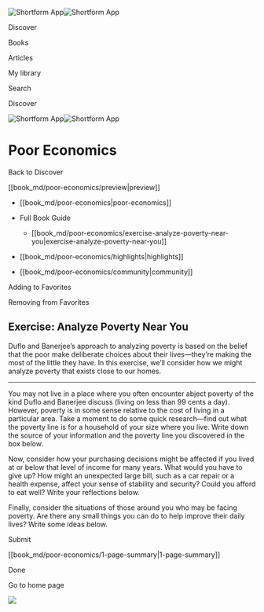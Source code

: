 ![Shortform App](/img/logo.36a2399e.svg)![Shortform App](/img/logo-dark.70c1b072.svg)

Discover

Books

Articles

My library

Search

Discover

![Shortform App](/img/logo.36a2399e.svg)![Shortform App](/img/logo-dark.70c1b072.svg)

# Poor Economics

Back to Discover

[[book_md/poor-economics/preview|preview]]

  * [[book_md/poor-economics|poor-economics]]
  * Full Book Guide

    * [[book_md/poor-economics/exercise-analyze-poverty-near-you|exercise-analyze-poverty-near-you]]
  * [[book_md/poor-economics/highlights|highlights]]
  * [[book_md/poor-economics/community|community]]



Adding to Favorites 

Removing from Favorites 

## Exercise: Analyze Poverty Near You

Duflo and Banerjee’s approach to analyzing poverty is based on the belief that the poor make deliberate choices about their lives—they’re making the most of the little they have. In this exercise, we’ll consider how we might analyze poverty that exists close to our homes.

* * *

You may not live in a place where you often encounter abject poverty of the kind Duflo and Banerjee discuss (living on less than 99 cents a day). However, poverty is in some sense relative to the cost of living in a particular area. Take a moment to do some quick research—find out what the poverty line is for a household of your size where you live. Write down the source of your information and the poverty line you discovered in the box below.

Now, consider how your purchasing decisions might be affected if you lived at or below that level of income for many years. What would you have to give up? How might an unexpected large bill, such as a car repair or a health expense, affect your sense of stability and security? Could you afford to eat well? Write your reflections below.

Finally, consider the situations of those around you who may be facing poverty. Are there any small things you can do to help improve their daily lives? Write some ideas below.

Submit 

[[book_md/poor-economics/1-page-summary|1-page-summary]]

Done

Go to home page 

![](https://bat.bing.com/action/0?ti=56018282&Ver=2&mid=bdc690c3-24e6-4306-a8aa-3859c98f83e9&sid=f30c5e70639211ee87d33f0876d93783&vid=f30c9700639211eeb3a75d830392c94f&vids=0&msclkid=N&pi=0&lg=en-US&sw=800&sh=600&sc=24&nwd=1&tl=Shortform%20%7C%20Poor%20Economics&p=https%3A%2F%2Fwww.shortform.com%2Fapp%2Fbook%2Fpoor-economics%2Fexercise-analyze-poverty-near-you&r=&lt=470&evt=pageLoad&sv=1&rn=806751)
